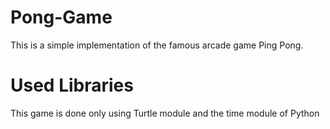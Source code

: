 # Pong-Game
This is a simple implementation of the famous arcade game Ping Pong. 

# Used Libraries  
This game is done only using Turtle module and the time module of Python

